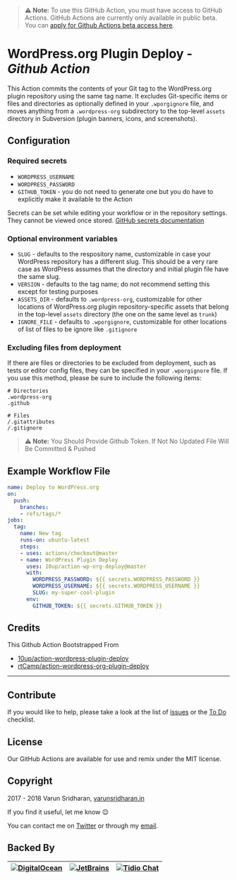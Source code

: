 > **⚠️ Note:** To use this GitHub Action, you must have access to GitHub Actions. GitHub Actions are currently only available in public beta. You can [apply for Github Actions beta access here](https://github.com/features/actions).

# WordPress.org Plugin Deploy - ***Github Action***
This Action commits the contents of your Git tag to the WordPress.org plugin repository using the same tag name. 
It excludes Git-specific items or files and directories as optionally defined in your `.wporgignore` file, and 
moves anything from a `.wordpress-org` subdirectory to the top-level `assets` directory in Subversion (plugin banners, icons, and screenshots).

## Configuration
### Required secrets
* `WORDPRESS_USERNAME`
* `WORDPRESS_PASSWORD`
* `GITHUB_TOKEN` - you do not need to generate one but you do have to explicitly make it available to the Action

Secrets can be set while editing your workflow or in the repository settings. They cannot be viewed once stored. [GitHub secrets documentation](https://developer.github.com/actions/creating-workflows/storing-secrets/)

### Optional environment variables
* `SLUG` - defaults to the respository name, customizable in case your WordPress repository has a different slug. This should be a very rare case as WordPress assumes that the directory and initial plugin file have the same slug.
* `VERSION` - defaults to the tag name; do not recommend setting this except for testing purposes
* `ASSETS_DIR` - defaults to `.wordpress-org`, customizable for other locations of WordPress.org plugin repository-specific assets that belong in the top-level `assets` directory (the one on the same level as `trunk`)
* `IGNORE_FILE` - defaults to `.wporgignore`, customizable for other locations of list of files to be ignore like `.gitignore`

### Excluding files from deployment
If there are files or directories to be excluded from deployment, such as tests or editor config files, they can be specified in your `.wporgignore` file. If you use this method, please be sure to include the following items:

```gitignore
# Directories
.wordpress-org
.github

# Files
/.gitattributes
/.gitignore
```

> **⚠️ Note:** You Should Provide Github Token. If Not No Updated File Will Be Committed & Pushed

## Example Workflow File
```yaml
name: Deploy to WordPress.org
on:
  push:
    branches:
    - refs/tags/*
jobs:
  tag:
    name: New tag
    runs-on: ubuntu-latest
    steps:
    - uses: actions/checkout@master
    - name: WordPress Plugin Deploy
      uses: 10up/action-wp-org-deploy@master
      with:
        WORDPRESS_PASSWORD: ${{ secrets.WORDPRESS_PASSWORD }}
        WORDPRESS_USERNAME: ${{ secrets.WORDPRESS_USERNAME }}
        SLUG: my-super-cool-plugin
      env:
        GITHUB_TOKEN: ${{ secrets.GITHUB_TOKEN }}
```

## Credits
This Github Action Bootstrapped From 
* [10up/action-wordpress-plugin-deploy](https://github.com/10up/action-wordpress-plugin-deploy)  
* [rtCamp/action-wordpress-org-plugin-deploy](https://github.com/10up/rtCamp/action-wordpress-org-plugin-deploy)  

---
## Contribute
If you would like to help, please take a look at the list of
[issues][issues] or the [To Do](#-todo) checklist.

## License
Our GitHub Actions are available for use and remix under the MIT license.

## Copyright
2017 - 2018 Varun Sridharan, [varunsridharan.in][website]

If you find it useful, let me know :wink:

You can contact me on [Twitter][twitter] or through my [email][email].

## Backed By
| [![DigitalOcean][do-image]][do-ref] | [![JetBrains][jb-image]][jb-ref] |  [![Tidio Chat][tidio-image]][tidio-ref] |
| --- | --- | --- |

[twitter]: https://twitter.com/varunsridharan2
[email]: mailto:varunsridharan23@gmail.com
[website]: https://varunsridharan.in
[issues]: issues/

[do-image]: https://vsp.ams3.cdn.digitaloceanspaces.com/cdn/DO_Logo_Horizontal_Blue-small.png
[jb-image]: https://vsp.ams3.cdn.digitaloceanspaces.com/cdn/phpstorm-small.png?v3
[tidio-image]: https://vsp.ams3.cdn.digitaloceanspaces.com/cdn/tidiochat-small.png
[do-ref]: https://s.svarun.in/Ef
[jb-ref]: https://www.jetbrains.com
[tidio-ref]: https://tidiochat.com

